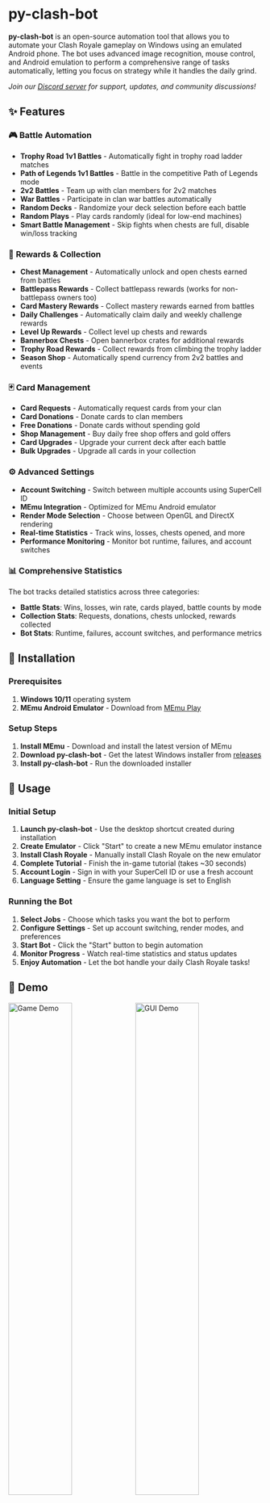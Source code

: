 # py-clash-bot

**py-clash-bot** is an open-source automation tool that allows you to automate your Clash Royale gameplay on Windows using an emulated Android phone. The bot uses advanced image recognition, mouse control, and Android emulation to perform a comprehensive range of tasks automatically, letting you focus on strategy while it handles the daily grind.

_Join our [Discord server](https://discord.gg/nqKRkyq2UU) for support, updates, and community discussions!_

## ✨ Features

### 🎮 **Battle Automation**

- **Trophy Road 1v1 Battles** - Automatically fight in trophy road ladder matches
- **Path of Legends 1v1 Battles** - Battle in the competitive Path of Legends mode
- **2v2 Battles** - Team up with clan members for 2v2 matches
- **War Battles** - Participate in clan war battles automatically
- **Random Decks** - Randomize your deck selection before each battle
- **Random Plays** - Play cards randomly (ideal for low-end machines)
- **Smart Battle Management** - Skip fights when chests are full, disable win/loss tracking

### 🎁 **Rewards & Collection**

- **Chest Management** - Automatically unlock and open chests earned from battles
- **Battlepass Rewards** - Collect battlepass rewards (works for non-battlepass owners too)
- **Card Mastery Rewards** - Collect mastery rewards earned from battles
- **Daily Challenges** - Automatically claim daily and weekly challenge rewards
- **Level Up Rewards** - Collect level up chests and rewards
- **Bannerbox Chests** - Open bannerbox crates for additional rewards
- **Trophy Road Rewards** - Collect rewards from climbing the trophy ladder
- **Season Shop** - Automatically spend currency from 2v2 battles and events

### 🃏 **Card Management**

- **Card Requests** - Automatically request cards from your clan
- **Card Donations** - Donate cards to clan members
- **Free Donations** - Donate cards without spending gold
- **Shop Management** - Buy daily free shop offers and gold offers
- **Card Upgrades** - Upgrade your current deck after each battle
- **Bulk Upgrades** - Upgrade all cards in your collection

### ⚙️ **Advanced Settings**

- **Account Switching** - Switch between multiple accounts using SuperCell ID
- **MEmu Integration** - Optimized for MEmu Android emulator
- **Render Mode Selection** - Choose between OpenGL and DirectX rendering
- **Real-time Statistics** - Track wins, losses, chests opened, and more
- **Performance Monitoring** - Monitor bot runtime, failures, and account switches

### 📊 **Comprehensive Statistics**

The bot tracks detailed statistics across three categories:

- **Battle Stats**: Wins, losses, win rate, cards played, battle counts by mode
- **Collection Stats**: Requests, donations, chests unlocked, rewards collected
- **Bot Stats**: Runtime, failures, account switches, and performance metrics

## 🚀 Installation

### Prerequisites

1. **Windows 10/11** operating system
2. **MEmu Android Emulator** - Download from [MEmu Play](https://www.memuplay.com/)

### Setup Steps

1. **Install MEmu** - Download and install the latest version of MEmu
2. **Download py-clash-bot** - Get the latest Windows installer from [releases](https://github.com/pyclashbot/py-clash-bot/releases/latest)
3. **Install py-clash-bot** - Run the downloaded installer

## 📖 Usage

### Initial Setup

1. **Launch py-clash-bot** - Use the desktop shortcut created during installation
2. **Create Emulator** - Click "Start" to create a new MEmu emulator instance
3. **Install Clash Royale** - Manually install Clash Royale on the new emulator
4. **Complete Tutorial** - Finish the in-game tutorial (takes ~30 seconds)
5. **Account Login** - Sign in with your SuperCell ID or use a fresh account
6. **Language Setting** - Ensure the game language is set to English

### Running the Bot

1. **Select Jobs** - Choose which tasks you want the bot to perform
2. **Configure Settings** - Set up account switching, render modes, and preferences
3. **Start Bot** - Click the "Start" button to begin automation
4. **Monitor Progress** - Watch real-time statistics and status updates
5. **Enjoy Automation** - Let the bot handle your daily Clash Royale tasks!

## 🎯 Demo

<img src="https://github.com/pyclashbot/py-clash-bot/blob/master/assets/demo-game.gif?raw=true" width="50%" alt="Game Demo"/><img src="https://github.com/pyclashbot/py-clash-bot/blob/master/assets/demo-gui.gif?raw=true" width="50%" alt="GUI Demo"/>

_Left: Bot automation in action | Right: User interface and controls_

## 🤝 Contributing

We welcome contributions from the community! Whether you have ideas for new features, bug reports, or want to help with development, there are many ways to get involved:

- **Report Issues** - Open an issue on [GitHub Issues](https://github.com/pyclashbot/py-clash-bot/issues)
- **Feature Requests** - Suggest new automation features or improvements
- **Code Contributions** - Check out our [Contributing Guide](CONTRIBUTING.md)
- **Community Support** - Help other users on our [Discord server](https://discord.gg/nqKRkyq2UU)

## ⚠️ Disclaimer

This tool is designed for educational and automation purposes. Please ensure you comply with Clash Royale's Terms of Service and use responsibly. The developers are not responsible for any consequences resulting from the use of this software.

---

**Made with ❤️ by the py-clash-bot community**

_Automate your Clash Royale experience and focus on what matters most - strategy and fun!_
